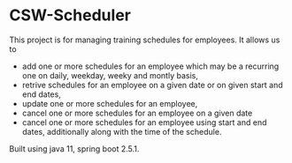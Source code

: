 # CSW-Scheduler

This project is for managing training schedules for employees. It allows us to 
 - add one or more schedules for an employee which may be a recurring one on daily, weekday, weeky and montly basis,
 - retrive schedules for an employee on a given date or on given start and end dates,
 - update one or more schedules for an employee,
 - cancel one or more schedules for an employee on a given date
 - cancel one or more schedules for an employee using start and end dates, additionally along with the time of the schedule.

Built using java 11, spring boot 2.5.1.
